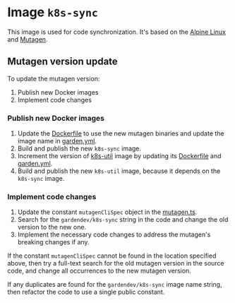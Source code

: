 # Image `k8s-sync`

This image is used for code synchronization. It's based on the [Alpine Linux](https://www.alpinelinux.org/)
and [Mutagen](https://github.com/mutagen-io/mutagen).

## Mutagen version update

To update the mutagen version:

1. Publish new Docker images
2. Implement code changes

### Publish new Docker images

1. Update the [Dockerfile](./Dockerfile) to use the new mutagen binaries and update the image name
   in [garden.yml](./garden.yml).
2. Build and publish the new `k8s-sync` image.
3. Increment the version of [k8s-util](../k8s-util) image by updating its [Dockerfile](../k8s-util/Dockerfile)
   and [garden.yml](../k8s-util/garden.yml).
4. Build and publish the new `k8s-util` image, because it depends on the `k8s-sync` image.

### Implement code changes

1. Update the constant `mutagenCliSpec` object in the [mutagen.ts](../../core/src/plugins/kubernetes/mutagen.ts).
2. Search for the `gardendev/k8s-sync` string in the code and change the old version to the new one.
3. Implement the necessary code changes to address the mutagen's breaking changes if any.

If the constant `mutagenCliSpec` cannot be found in the location specified above, then try a full-text search for the
old mutagen version in the source code, and change all occurrences to the new mutagen version.

If any duplicates are found for the `gardendev/k8s-sync` image name string, then refactor the code to use a single
public constant.

